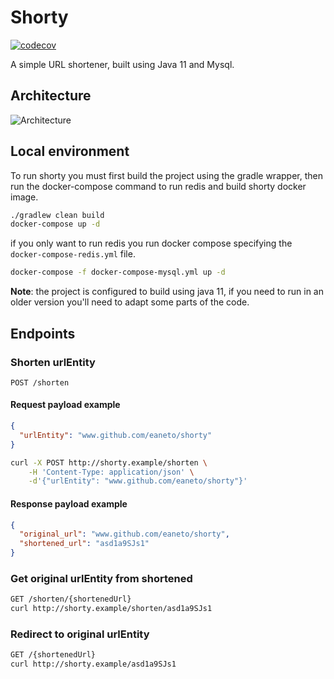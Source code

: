 # Shorty

[![codecov](https://codecov.io/gh/eaneto/shorty/branch/master/graph/badge.svg)](https://codecov.io/gh/eaneto/shorty)

A simple URL shortener, built using Java 11 and Mysql.

## Architecture

![Architecture](./docs/Architecture.png)

## Local environment

To run shorty you must first build the project using the gradle
wrapper, then run the docker-compose command to run redis and build
shorty docker image.

```bash
./gradlew clean build
docker-compose up -d
```

if you only want to run redis you run docker compose specifying the
`docker-compose-redis.yml` file.

```bash
docker-compose -f docker-compose-mysql.yml up -d
```

**Note**: the project is configured to build using java 11, if you
need to run in an older version you'll need to adapt some parts of the code.

## Endpoints

### Shorten urlEntity

```
POST /shorten
```

#### Request payload example

```json
{
  "urlEntity": "www.github.com/eaneto/shorty"
}
```

```bash
curl -X POST http://shorty.example/shorten \
    -H 'Content-Type: application/json' \
    -d'{"urlEntity": "www.github.com/eaneto/shorty"}'
```

#### Response payload example

```json
{
  "original_url": "www.github.com/eaneto/shorty",
  "shortened_url": "asd1a9SJs1"
}
```

### Get original urlEntity from shortened

```bash
GET /shorten/{shortenedUrl}
curl http://shorty.example/shorten/asd1a9SJs1
```

### Redirect to original urlEntity

```bash
GET /{shortenedUrl}
curl http://shorty.example/asd1a9SJs1
```
